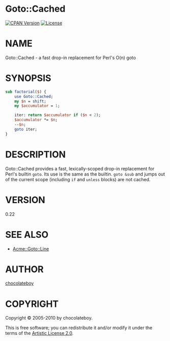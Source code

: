 # Goto::Cached

[![CPAN Version](https://badge.fury.io/pl/autobox.svg)](http://badge.fury.io/pl/autobox)
[![License](https://img.shields.io/badge/license-artistic-blue.svg)](https://github.com/chocolateboy/autobox/blob/master/LICENSE.md)

# NAME

Goto::Cached - a fast drop-in replacement for Perl's O(n) goto

# SYNOPSIS

```perl
sub factorial($) {
    use Goto::Cached;
    my $n = shift;
    my $accumulator = 1;

    iter: return $accumulator if ($n < 2);
    $accumulator *= $n;
    --$n;
    goto iter;
}
```

# DESCRIPTION

Goto::Cached provides a fast, lexically-scoped drop-in replacement for Perl's
builtin `goto`. Its use is the same as the builtin. `goto &sub` and jumps out
of the current scope (including `if` and `unless` blocks) are not cached.

# VERSION

0.22

# SEE ALSO

* [Acme::Goto::Line](https://metacpan.org/pod/Acme::Goto::Line)

# AUTHOR

[chocolateboy](mailto:chocolate@cpan.org)

# COPYRIGHT

Copyright © 2005-2010 by chocolateboy.

This is free software; you can redistribute it and/or modify it under the terms of the
[Artistic License 2.0](http://www.opensource.org/licenses/artistic-license-2.0.php).
